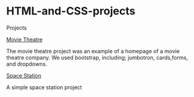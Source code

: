 # HTML-and-CSS-projects
Projects


        
[Movie Theatre](https://github.com/tylerlynn13/HTML-and-CSS-projects/files/13467103/academy_cinemas.zip)

  The movie theatre project was an example of a homepage of a movie theatre company. We used bootstrap, including; jumbotron, cards,forms, and dropdowns.
    

 [Space Station](https://github.com/tylerlynn13/HTML-and-CSS-projects/files/13467288/index.-.Copy.zip)

   A simple space station project

